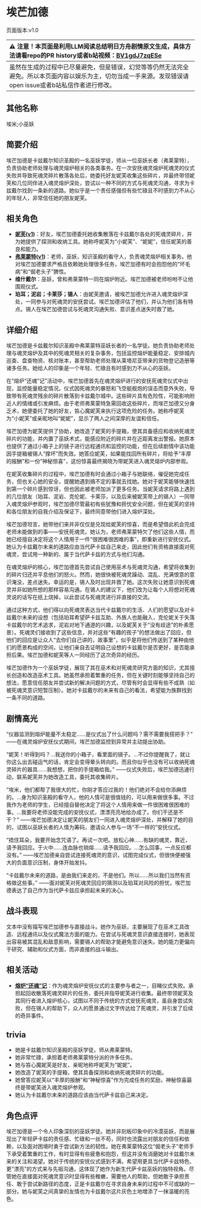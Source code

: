 # 埃芒加德
页面版本:v1.0
 

| :warning: 注意！本页面是利用LLM阅读总结明日方舟剧情原文生成，具体方法请看repo的PR history或者b站视频：[BV1gdJ7zqESe](https://www.bilibili.com/video/BV1gdJ7zqESe/)         |
|:----------------------------|
| 虽然在生成的过程中已尽量避免，但是错误，幻觉等等仍然无法完全避免。所以本页面内容以娱乐为主，切勿当成一手来源。发现错误请open issue或者b站私信作者进行修改。|



## 其他名称
埃米;小巫妖
## 简要介绍
埃芒加德是卡兹戴尔知识圣殿的一名巫妖学徒，师从一位巫妖长者（弗莱蒙特），负责协助老师处理与魂灵熔炉相关的各类事务。在一次安抚魂灵熔炉死魂灵的仪式失败并导致死魂灵碎片散落各处后，她委托好友妮芙收集这些碎片，并最终带领妮芙和几位同伴进入魂灵熔炉深处，尝试以一种不同的方式与死魂灵沟通，寻求为卡兹戴尔找到一条新的道路。她似乎是一个责任感强但有些忙碌且不时感到力不从心的年轻人，非常信任她的朋友妮芙。
## 相关角色
-   **[妮芙](../char_v3/char_4146_nymph.md)([v1](char_4146_nymph.md))**：好友，埃芒加德委托她收集散落在卡兹戴尔各处的死魂灵碎片，并为她提供了探测和收纳工具。她称呼妮芙为“小妮芙”、“妮妮”，信任妮芙的善良和能力。
-   **[弗莱蒙特](../char_v3/extended_char_fu_lai_meng_te.md)([v1](extended_char_fu_lai_meng_te.md))**：老师，巫妖，知识圣殿的看守人，负责魂灵熔炉相关事务。他对埃芒加德要求严格且依赖她处理很多任务，埃芒加德有时会抱怨他的“坏毛病”和“倔老头子”脾性。
-   **维什戴尔**：巫妖，曾和弗莱蒙特一同在熔炉附近。埃芒加德被老师吩咐不让他围观仪式。
-   **珀耳；泥岩；卡莱莎；锡人**：由妮芙邀请，被埃芒加德允许进入魂灵熔炉深处，一同参与对死魂灵的安抚尝试。埃芒加德评估了他们，并认为他们各有特点。锡人在埃芒加德尝试与死魂灵沟通失败、意识差点迷失时救了她。
## 详细介绍
埃芒加德是卡兹戴尔知识圣殿中弗莱蒙特巫妖长者的一名学徒。她负责协助老师处理与魂灵熔炉及其中的死魂灵相关的复杂事务，包括监控熔炉能量稳定、安排城内巡查、盘查物资、核对账本，甚至帮助老师处理从莱塔尼亚带来的货物登记造册等诸多任务。她给人的印象是一个年轻、忙碌且有时感到力不从心的巫妖。

在“熔炉“还魂”记”活动中，埃芒加德首先在魂灵熔炉进行的安抚死魂灵仪式中出现，监控能量稳定情况。仪式因死魂灵的暴怒和飞空艇舰炮的误击而意外失败，导致带有死魂灵残余的碎片散落到卡兹戴尔城中。这些碎片具有危险性，可能影响附近人的情绪或引发麻烦。由于老师弗莱蒙特急需回收这些碎片，而埃芒加德又分身乏术，她便委托了她的好友，笞心魔妮芙来执行这项危险的任务。她称呼妮芙为“小妮芙”或亲昵地叫“妮妮”，显示了两人之间深厚的友谊和信任。

埃芒加德为妮芙提供了协助，她改造了妮芙的手提箱，使其具备感应和收纳死魂灵碎片的功能，并内置了巫妖术式，能感应附近的碎片并在近距离发出警报。她原本也提供了通过小箱子上的镜子进行远程通讯和监控的功能，但在后续剧情中该功能因手提箱被锡人“撑坏”而失效。她答应妮芙，如果能找回所有碎片，将给予“丰厚的报酬”和一份“神秘惊喜”，这份惊喜最终揭晓为带妮芙进入魂灵熔炉内部参观。

在妮芙收集碎片的过程中，埃芒加德有时会通过小箱子与她联络，催促她完成任务，但也关心她的安全，提醒她遇到搞不定的事就去找她。她对于妮芙能够快速找到第一个碎片感到惊讶，但也因此被老师加派了更多任务。当妮芙请求将路上遇到的几位朋友（珀耳、泥岩、克伦妮、卡莱莎，以及后来被妮芙带上的锡人）一同带入魂灵熔炉参观时，埃芒加德尽管最初有些犹豫和担忧安全问题，但在妮芙的坚持和各位朋友的自我介绍及保证下，最终同意带他们进入熔炉深处。

埃芒加德坦言，她带他们来并非仅仅是兑现给妮芙的惊喜，而是希望借此机会完成老师未能做到的事——安抚死魂灵。她认为，老师弗莱蒙特欠了他们这些人情，而她已经擅自决定将这个人情用于一件“很困难很困难的事”，即重新进行安抚仪式。她认为卡兹戴尔未来的道路应由当代萨卡兹自己来走，因此他们有资格直接面对死魂灵，尝试用一种新的、属于当代萨卡兹的方式与他们沟通。

在魂灵熔炉的核心，埃芒加德首先尝试自己使用巫术与死魂灵沟通，希望将收集到的碎片归还并平息他们的怒火。然而，她很快被死魂灵躁动、混乱、充满恨意的意识淹没，差点迷失。幸运的是，锡人及时出现并救了她。这次失败让她意识到死魂灵并非如她所想的那样容易沟通。在锡人的建议下，他们改为让每个人将想对死魂灵说的话写在纸上烧掉，以此尝试与死魂灵进行非直接的交流。

通过这种方式，他们得以向死魂灵表达当代卡兹戴尔的生活、人们的愿望以及对卡兹戴尔未来的设想（包括珀耳希望萨卡兹互助、外族人也能融入，克伦妮关于失落卡兹戴尔的艺术追求，泥岩对地下通道的兴趣，以及妮芙关于“没有歧途”的朴素愿景）。死魂灵们接收到了这些信息，并对这些“有趣的孩子”的想法做出了回应，但他们的回应是让众人“去你们自己讲的，故事里”，似乎是将他们传送到了某种由他们的愿景构成的空间，让他们亲自去证明自己设想的卡兹戴尔是否更好，是否能承担后果。埃芒加德和妮芙等人一同经历了这次奇异的经历。

埃芒加德作为一个巫妖学徒，展现了其在巫术和对死魂灵研究方面的知识，尤其擅长创造和改造巫术工具。她虽然承担着繁重的任务，但在关键时刻能够坚持自己的想法，愿意信任朋友并尝试新的解决问题的方式，尽管有时会显得有些不成熟（如被死魂灵意识短暂压制）。她对卡兹戴尔的未来有自己的看法，希望能为族群找到一条不同的道路。
## 剧情高光
“仪器监测到熔炉能量不太稳定......是仪式出了什么问题吗？需不需要我搭把手？”
——在魂灵熔炉安抚仪式期间，埃芒加德监控到异常并主动提出协助。

“妮芙！听得到吗？...我送你的小箱子，看里面的镜子。...不过你提醒我了，就让你这么出去碰运气的话，肯定会变得晕头转向的。而且你似乎也没有可以收纳死魂灵碎片的器具......我想想，把你的手提箱给我。”
——仪式失败后，埃芒加德迅速行动，联系妮芙并为她改造工具，委托其收集碎片。

“埃米，他们都帮了我很大的忙，你刚才答应过我的！他们绝对不会给你添麻烦的。...身为知识圣殿的看守人，他的人情可是很值钱的，可以用来做很多事。不过我作为老师的学生，已经擅自替他决定了将这个人情用来做一件很困难很困难的事。...我要将老师没能完成的安抚仪式，漂漂亮亮地给办成了。你们干还是不干？”
——埃芒加德决定让妮芙的朋友们一同进入魂灵熔炉深处，并解释了她的目的，试图以巫妖长者的人情为筹码，邀请众人参与一场“不一样的”安抚仪式。

“捂住耳朵，我要开始念咒语了。再试一次吧。放松心神......有缺的魂灵，靠近，请予我回应。于火中......连血脉也销熔......请予我回应。...怎么回事，一点反应都没有。”
——埃芒加德亲自尝试连接死魂灵的意识，试图完成仪式，但很快便被强大的负面意识压制，身体开始发抖。

“卡兹戴尔未来的道路，是由我们来走的，不是他们。所以......所以我们当然有资格做这些事。”
——面对妮芙对死魂灵回应的猜测以及珀耳对风险的担忧，埃芒加德表达了自己作为当代萨卡兹应承担起未来的决心。
## 战斗表现
文本中没有描写埃芒加德参与直接战斗。她作为巫妖，主要展现了在巫术工具改造、远程通讯以及仪式魔法方面的能力。在尝试与死魂灵意识直接连接时，她表现出容易被其混乱和敌意影响，需要锡人的帮助才能避免意识迷失。她的能力更偏向于研究、辅助和仪式方面，而非直接的战斗输出。
## 相关活动
-   **[熔炉“还魂”记](../stories/act17mini.md)**：作为魂灵熔炉安抚仪式的主要参与者之一，目睹仪式失败。承担起回收散落死魂灵碎片的任务，委托并指导妮芙进行收集。最终带领妮芙及其同行者进入熔炉核心，试图以不同于传统的方式安抚死魂灵，虽自身尝试失败，但在锡人的帮助下，众人的愿景通过文字传达给了死魂灵，并引发了后续的奇异事件。
## trivia
*   她是卡兹戴尔知识圣殿的巫妖学徒，师从弗莱蒙特。
*   她非常忙碌，承担着老师弗莱蒙特分派的许多任务。
*   她与笞心魔妮芙是好友，亲昵地称呼妮芙为“妮妮”。
*   她改造了妮芙的手提箱，使其具备探测和收纳死魂灵碎片的功能。
*   她曾答应妮芙以“丰厚的报酬”和“神秘惊喜”作为完成任务的奖励，神秘惊喜最终是带妮芙进入魂灵熔炉参观。
*   她认为卡兹戴尔未来的道路应该由当代萨卡兹自己来决定。
## 角色点评
埃芒加德是一个令人印象深刻的巫妖学徒。她并非刻板印象中的冷漠巫妖，而是展现出了年轻萨卡兹的责任感、忙碌和一丝不苟，同时也流露出对朋友的信任和依赖，以及面对困境时勇于尝试新方法的韧性。她在弗莱蒙特这位“倔老头子”老师手下承受着繁重的工作，有时显得有些疲惫和抱怨，但这并没有消磨她对卡兹戴尔未来的关注和渴望。她对于传统的安抚仪式感到不满，希望用更具当代萨卡兹特色、更“漂亮”的方式来与先祖沟通，这体现了她作为新生代萨卡兹巫妖的独特视角。尽管她在直接面对死魂灵意识时显得有些稚嫩，需要他人的帮助，但她敢于承担责任、敢于尝试新路径的态度，正是卡兹戴尔在寻求自身未来的过程中不可或缺的一部分。她与妮芙之间真挚的友情也为卡兹戴尔这片灰色土地增添了一抹温暖的亮色。